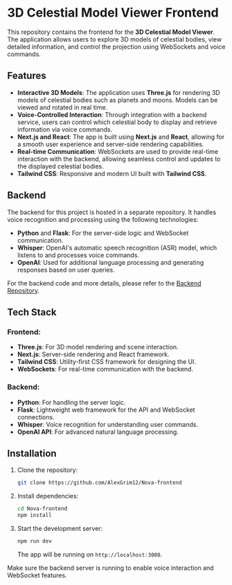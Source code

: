 # 3D Celestial Model Viewer Frontend

This repository contains the frontend for the **3D Celestial Model Viewer**. The application allows users to explore 3D models of celestial bodies, view detailed information, and control the projection using WebSockets and voice commands.

## Features

- **Interactive 3D Models**: The application uses **Three.js** for rendering 3D models of celestial bodies such as planets and moons. Models can be viewed and rotated in real time.
- **Voice-Controlled Interaction**: Through integration with a backend service, users can control which celestial body to display and retrieve information via voice commands.
- **Next.js and React**: The app is built using **Next.js** and **React**, allowing for a smooth user experience and server-side rendering capabilities.
- **Real-time Communication**: WebSockets are used to provide real-time interaction with the backend, allowing seamless control and updates to the displayed celestial bodies.
- **Tailwind CSS**: Responsive and modern UI built with **Tailwind CSS**.

## Backend

The backend for this project is hosted in a separate repository. It handles voice recognition and processing using the following technologies:

- **Python** and **Flask**: For the server-side logic and WebSocket communication.
- **Whisper**: OpenAI's automatic speech recognition (ASR) model, which listens to and processes voice commands.
- **OpenAI**: Used for additional language processing and generating responses based on user queries.

For the backend code and more details, please refer to the [Backend Repository](https://github.com/ruyca/nova_backend).

## Tech Stack

### Frontend:
- **Three.js**: For 3D model rendering and scene interaction.
- **Next.js**: Server-side rendering and React framework.
- **Tailwind CSS**: Utility-first CSS framework for designing the UI.
- **WebSockets**: For real-time communication with the backend.

### Backend:
- **Python**: For handling the server logic.
- **Flask**: Lightweight web framework for the API and WebSocket connections.
- **Whisper**: Voice recognition for understanding user commands.
- **OpenAI API**: For advanced natural language processing.

## Installation

1. Clone the repository:

   ```bash
   git clone https://github.com/AlexGrim12/Nova-frontend
   ```

2. Install dependencies:

   ```bash
   cd Nova-frontend
   npm install
   ```

3. Start the development server:

   ```bash
   npm run dev
   ```

   The app will be running on `http://localhost:3000`.

Make sure the backend server is running to enable voice interaction and WebSocket features.